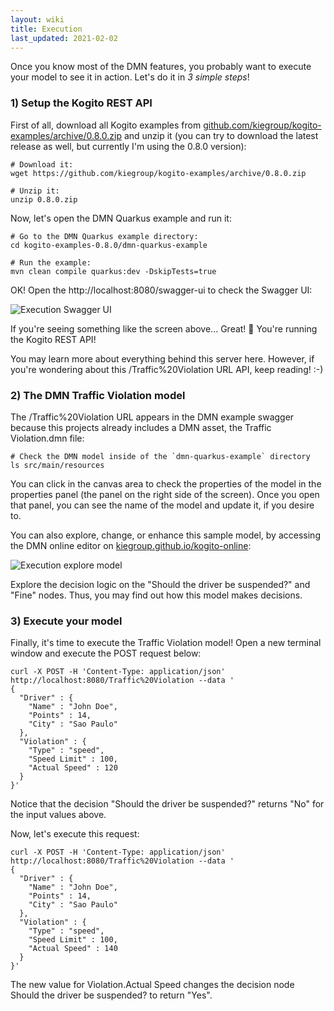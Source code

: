 ```yaml
---
layout: wiki
title: Execution
last_updated: 2021-02-02
---
```


Once you know most of the DMN features, you probably want to execute your model to see it in action. Let's do it in _3 simple steps_!

### 1) Setup the Kogito REST API

First of all, download all Kogito examples from [github.com/kiegroup/kogito-examples/archive/0.8.0.zip](https://github.com/kiegroup/kogito-examples/archive/0.8.0.zip) and unzip it (you can try to download the latest release as well, but currently I'm using the 0.8.0 version):

```
# Download it:
wget https://github.com/kiegroup/kogito-examples/archive/0.8.0.zip

# Unzip it:
unzip 0.8.0.zip
```

Now, let's open the DMN Quarkus example and run it:

```
# Go to the DMN Quarkus example directory:
cd kogito-examples-0.8.0/dmn-quarkus-example

# Run the example:
mvn clean compile quarkus:dev -DskipTests=true
```

OK! Open the http://localhost:8080/swagger-ui to check the Swagger UI:

![Execution Swagger UI](../assets/execution-swagger-ui.png)

If you're seeing something like the screen above... Great! 🎉 You're running the Kogito REST API!

You may learn more about everything behind this server here. However, if you're wondering about this /Traffic%20Violation URL API, keep reading! :-)

### 2) The DMN Traffic Violation model

The /Traffic%20Violation URL appears in the DMN example swagger because this projects already includes a DMN asset, the Traffic Violation.dmn file:

```
# Check the DMN model inside of the `dmn-quarkus-example` directory
ls src/main/resources
```

You can click in the canvas area to check the properties of the model in the properties panel (the panel on the right side of the screen). Once you open that panel, you can see the name of the model and update it, if you desire to.

You can also explore, change, or enhance this sample model, by accessing the DMN online editor on [kiegroup.github.io/kogito-online](https://kiegroup.github.io/kogito-online):

![Execution explore model](../assets/execution-explore-model.gif)

Explore the decision logic on the "Should the driver be suspended?" and "Fine" nodes. Thus, you may find out how this model makes decisions.

### 3) Execute your model

Finally, it's time to execute the Traffic Violation model! Open a new terminal window and execute the POST request below:

```
curl -X POST -H 'Content-Type: application/json' http://localhost:8080/Traffic%20Violation --data '
{
  "Driver" : {
    "Name" : "John Doe",
    "Points" : 14,
    "City" : "Sao Paulo"
  },
  "Violation" : {
    "Type" : "speed",
    "Speed Limit" : 100,
    "Actual Speed" : 120
  }
}'
```

Notice that the decision "Should the driver be suspended?" returns "No" for the input values above.

Now, let's execute this request:

```
curl -X POST -H 'Content-Type: application/json' http://localhost:8080/Traffic%20Violation --data '
{
  "Driver" : {
    "Name" : "John Doe",
    "Points" : 14,
    "City" : "Sao Paulo"
  },
  "Violation" : {
    "Type" : "speed",
    "Speed Limit" : 100,
    "Actual Speed" : 140
  }
}'
```

The new value for Violation.Actual Speed changes the decision node Should the driver be suspended? to return "Yes".

